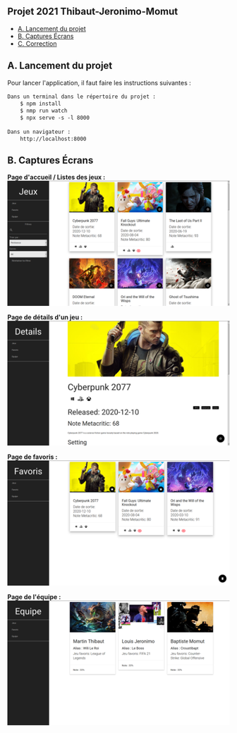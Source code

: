 ## Projet 2021 Thibaut-Jeronimo-Momut <!-- omit in toc -->

- [A. Lancement du projet](#a-lancement-du-projet)
- [B. Captures Écrans](#b-captures-écrans)
- [C. Correction ](#c-correction)

## A. Lancement du projet

Pour lancer l'application, il faut faire les instructions suivantes : 
```
Dans un terminal dans le répertoire du projet :
    $ npm install
    $ nmp run watch
    $ npx serve -s -l 8000

Dans un navigateur : 
    http://localhost:8000
```

## B. Captures Écrans

**Page d'accueil / Listes des jeux :**
<img src="./images/Accueil.png">


**Page de détails d'un jeu :**
<img src="./images/Details.png">


**Page de favoris :**
<img src="./images/Favoris.png">


**Page de l'équipe :**
<img src="./images/Equipe.png">

